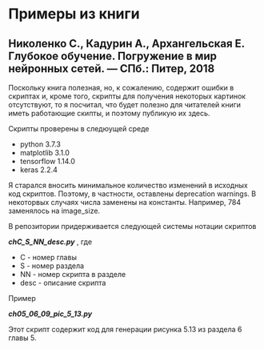 # Примеры из книги 
## Николенко С., Кадурин А., Архангельская Е. Глубокое обучение. Погружение в мир нейронных сетей. — СПб.: Питер, 2018
Поскольку книга полезная, но, к сожалению, содержит ошибки в скриптах и,
кроме того, скрипты для получения некоторых картинок отсутствуют,
то я посчитал, что будет полезно для читателей книги иметь работающие скипты, и поэтому публикую их здесь.

Скрипты проверены в следюущей среде
* python  3.7.3
* matplotlib 3.1.0
* tensorflow 1.14.0
* keras 2.2.4

Я старался вносить минимальное количество изменений в исходных код скриптов.
Поэтому, в частности, оставлены deprecation warnings.
В некоторвых случаях числа заменены на константы. 
Например, 784 заменялось на image_size.

В репозитории придерживается следующей системы нотации скриптов 

***chC_S_NN_desc.py*** , где
* C - номер главы
* S - номер раздела
* NN - номер скрипта в разделе
* desc - описание скрипта

Пример
 
***ch05_06_09_pic_5_13.py***

Этот скрипт содержит код для генерации рисунка 5.13 из раздела 6 главы 5.







